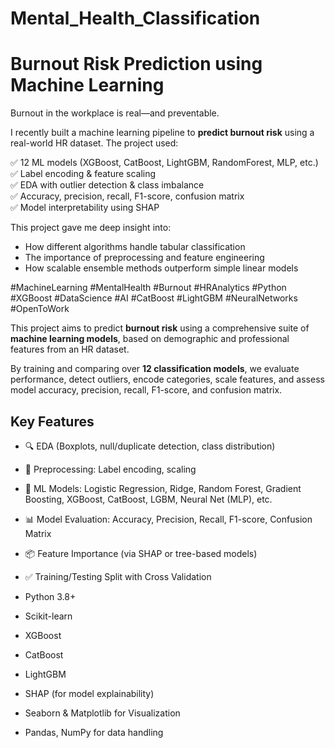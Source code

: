 # Mental_Health_Classification
# Burnout Risk Prediction using Machine Learning
Burnout in the workplace is real—and preventable.

I recently built a machine learning pipeline to **predict burnout risk** using a real-world HR dataset. The project used:

✅ 12 ML models (XGBoost, CatBoost, LightGBM, RandomForest, MLP, etc.)  
✅ Label encoding & feature scaling  
✅ EDA with outlier detection & class imbalance  
✅ Accuracy, precision, recall, F1-score, confusion matrix  
✅ Model interpretability using SHAP  

This project gave me deep insight into:
- How different algorithms handle tabular classification
- The importance of preprocessing and feature engineering
- How scalable ensemble methods outperform simple linear models

#MachineLearning #MentalHealth #Burnout #HRAnalytics #Python #XGBoost #DataScience #AI #CatBoost #LightGBM #NeuralNetworks #OpenToWork

This project aims to predict **burnout risk** using a comprehensive suite of **machine learning models**, based on demographic and professional features from an HR dataset.

By training and comparing over **12 classification models**, we evaluate performance, detect outliers, 
encode categories, scale features, and assess model accuracy, precision, recall, F1-score, and confusion matrix.

## Key Features

- 🔍 EDA (Boxplots, null/duplicate detection, class distribution)
- 🔄 Preprocessing: Label encoding, scaling
- 🤖 ML Models: Logistic Regression, Ridge, Random Forest, Gradient Boosting, XGBoost, CatBoost, LGBM, Neural Net (MLP), etc.
- 📊 Model Evaluation: Accuracy, Precision, Recall, F1-score, Confusion Matrix
- 📦 Feature Importance (via SHAP or tree-based models)
- ✅ Training/Testing Split with Cross Validation


- Python 3.8+
- Scikit-learn
- XGBoost
- CatBoost
- LightGBM
- SHAP (for model explainability)
- Seaborn & Matplotlib for Visualization
- Pandas, NumPy for data handling


